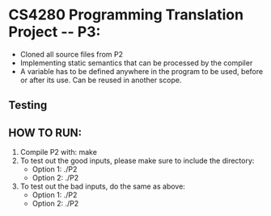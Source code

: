 # CS4280 Programming Translation Project -- P3:
- Cloned all source files from P2
- Implementing static semantics that can be processed by the compiler
- A variable has to be defined anywhere in the program to be used, before or after its use. Can be reused in another scope. 
         
## Testing
  

## HOW TO RUN: 
1. Compile P2 with: make 
2. To test out the good inputs, please make sure to include the directory:
	- Option 1: ./P2 
	- Option 2: ./P2  
3. To test out the bad inputs, do the same as above: 
	- Option 1: ./P2 
	- Option 2: ./P2 

